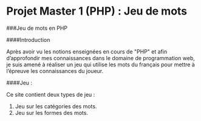 Projet Master 1 (PHP) : Jeu de mots
===================

###Jeu de mots en PHP

####Introduction

Après avoir vu les notions enseignées en cours de "PHP" et afin d’approfondir mes connaissances dans le domaine de programmation web, je suis amené à réaliser un jeu qui utilise les mots du français pour mettre à l’épreuve les connaissances du joueur.

####Jeu : 

Ce site contient deux types de jeu :
1. Jeu sur les catégories des mots.
2. Jeu sur les formes des mots.